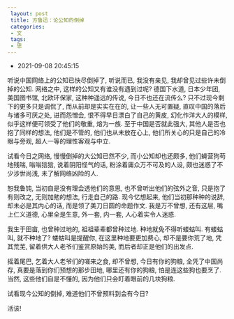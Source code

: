 ```yaml
---
 layout: post
 title: 方鲁迅：论公知的倒掉
 categories:
 - 文
 tags:
 - 思
---
```


- 2021-09-08 20:45:15

听说中国网络上的公知已快尽倒掉了, 听说而已, 我没有亲见, 我却曾见过些许未倒掉的公知. 网络之中, 这样的公知又有谁没有遇到过呢? 德国下水道, 日本少年团, 美国图书馆, 北欧环保家, 这种种遥远的传说, 今日不也还在流传么? 只不过现今剩下的更多只是调侃了, 而从前却是实实在在的, 让一些人无可置疑, 直叹中国的落后与诸多可厌之处, 进而怨憎会, 恨不得早日漂白了自己的黄皮, 幻化作洋大人的模样, 似乎这样便可领受了他们的敬重, 熔为一族. 至于中国是否就此强大, 其他人是否也抱了同样的想法, 他们是不管的, 他们也从未放在心上, 他们所关心的只是自己的冷眼与旁观, 超人一等的理性客观与中立.

试看今日之网络, 慢慢倒掉的大公知已然不少, 而小公知却也还颇多, 他们蝇营狗苟地残喘, 嗡嗡狺狺, 说着阴阳怪气的话, 粉涂着庸众万不可及的人设, 颇也迷惑了不少涉世尚浅, 未了解网络凶险的人.

恕我鲁钝, 当初自是没有理会透他们的意思, 也不曾听出他们的弦外之音, 只是抱了有则改之, 无则加勉的想法, 行走自己的路. 现今忆想起来, 他们当初那种种的说辞, 却未必是其内心的话, 而是领了美刀日圆的命题作文. 我是万不曾想, 还有这层, 嘴上仁义道德, 心里全是生意, 外一套, 内一套, 人心着实令人迷惑.

我生于田亩, 也曾种过地的, 祖祖辈辈都曾种过地. 种地就免不得听蝼蛄叫. 有蝼蛄叫, 就不种地了? 蝼蛄叫是提醒你, 在这里种地要更加费心, 却不是要你荒了地, 凭其荒芜, 留着供大人老爷们鉴赏原始的美, 而后者却正是他们的出发点.

摇着尾巴, 乞着大人老爷们的嗟来之食, 却不曾想, 今日有你的狗粮, 全凭了中国尚存, 真要是落到你们预想的那步田地, 哪里还有你的狗粮, 怕是连这些狗也要烹了. 当然, 这些他们自是不懂的, 因为他们只会盯着眼前的几块狗粮.

试看现今公知的倒掉, 难道他们不曾预料到会有今日?

活该!
